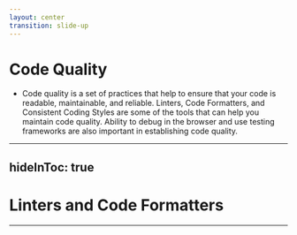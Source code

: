 ```yaml
---
layout: center
transition: slide-up
---
```


# Code Quality

- Code quality is a set of practices that help to ensure that your code is readable, maintainable, and reliable. Linters, Code Formatters, and Consistent Coding Styles are some of the tools that can help you maintain code quality. Ability to debug in the browser and use testing frameworks are also important in establishing code quality.


---
hideInToc: true
---

# Linters and Code Formatters


---
